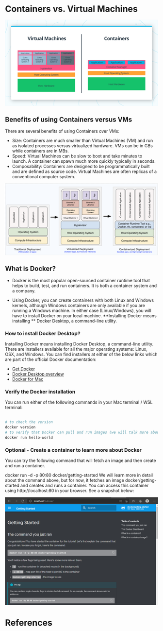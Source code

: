 # Containers vs. Virtual Machines

![image](images/vm_container.png)


## Benefits of using Containers versus VMs
There are several benefits of using Containers over VMs:

- Size: Containers are much smaller than Virtual Machines (VM) and run as isolated processes versus virtualized hardware. VMs can be in GBs while containers are in MBs.
- Speed: Virtual Machines can be slow to boot and take minutes to launch. A container can spawn much more quickly typically in seconds.
- Composability: Containers are designed to be programmatically built and are defined as source code. Virtual Machines are often replicas of a conventional computer system.

![image](images/deployment.png)


## What is Docker?
- Docker is the most popular open-sourced container runtime tool that helps to build, test, and run containers. It is both a container system and a company.

- Using Docker, you can create containers with both Linux and Windows kernels, although Windows containers are only available if you are running a Windows machine. In either case (Linux/Windows), you will have to install Docker on your local machine. **Installing Docker means installing ** Docker Desktop, a command-line utility.

### How to install Docker Desktop?
Installing Docker means installing Docker Desktop, a command-line utility. There are installers available for all the major operating systems: Linux, OSX, and Windows. You can find installers at either of the below links which are part of the official Docker documentation:

- [Get Docker](https://docs.docker.com/get-docker/)
- [Docker Desktop overview](https://docs.docker.com/desktop/)
- [Docker for Mac](https://docs.docker.com/desktop/install/mac-install/)

### Verify the Docker installation
You can run either of the following commands in your Mac terminal / WSL terminal:


```python

# to check the version
docker version
# to verify that Docker can pull and run images (we will talk more about images next)
docker run hello-world 
```

### Optional - Create a container to learn more about Docker
You can try the following command that will fetch an image and then create and run a container.

docker run -d -p 80:80 docker/getting-started
We will learn more in detail about the command above, but for now, it fetches an image docker/getting-started and creates and runs a container. You can access this container using http://localhost:80 in your browser. See a snapshot below:

![image](images/snap17.png)


# References
